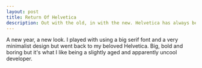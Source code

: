 ```yaml
---
layout: post
title: Return Of Helvetica
description: Out with the old, in with the new. Helvetica has always been my favorite and has been brought back with a vengance.
---
```


A new year, a new look. I played with using a big serif font and a very
minimalist design but went back to my beloved Helvetica. Big, bold and boring
but it's what I like being a slightly aged and apparently uncool developer.
